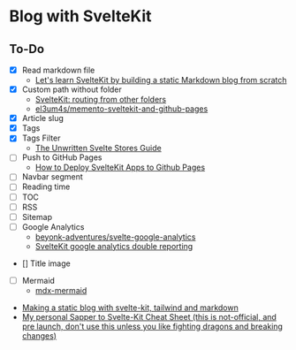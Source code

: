 # Blog with SvelteKit

## To-Do

- [x] Read markdown file
  - [Let's learn SvelteKit by building a static Markdown blog from scratch](https://joshcollinsworth.com/blog/build-static-sveltekit-markdown-blog)
- [x] Custom path without folder
  - [SvelteKit: routing from other folders](https://blog.stranianelli.com/sveltekit-routing-from-other-folders-english/)
  - [el3um4s/memento-sveltekit-and-github-pages](https://github.com/el3um4s/memento-sveltekit-and-github-pages)
- [x] Article slug
- [x] Tags
- [x] Tags Filter
  - [The Unwritten Svelte Stores Guide](https://dev.to/jdgamble555/the-unwritten-svelte-stores-guide-47la)
- [ ] Push to GitHub Pages
  - [How to Deploy SvelteKit Apps to Github Pages](https://sveltesaas.com/articles/sveltekit-github-pages-guide/)
- [ ] Navbar segment
- [ ] Reading time
- [ ] TOC
- [ ] RSS
- [ ] Sitemap
- [ ] Google Analytics
  - [beyonk-adventures/svelte-google-analytics](https://github.com/beyonk-adventures/svelte-google-analytics)
  - [SvelteKit google analytics double reporting](https://stackoverflow.com/questions/71861393/sveltekit-google-analytics-double-reporting)
- [] Title image
- [ ] Mermaid
  - [mdx-mermaid](https://sjwall.github.io/mdx-mermaid/)
- [Making a static blog with svelte-kit, tailwind and markdown](https://megzari.com/blog/about_this_site/)
- [My personal Sapper to Svelte-Kit Cheat Sheet (this is not-official, and pre launch, don't use this unless you like fighting dragons and breaking changes)](https://gist.github.com/acoyfellow/a94f020245d4bfcd4c5d9ddc8f86a98a)
